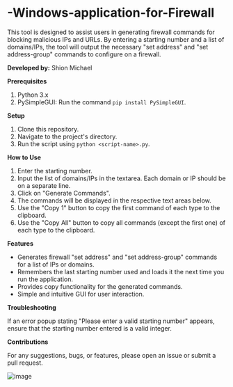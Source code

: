 # -Windows-application-for-Firewall

This tool is designed to assist users in generating firewall commands for blocking malicious IPs and URLs. By entering a starting number and a list of domains/IPs, the tool will output the necessary "set address" and "set address-group" commands to configure on a firewall.

**Developed by:** Shion Michael

**Prerequisites**
1. Python 3.x
2. PySimpleGUI: Run the command `pip install PySimpleGUI`.

**Setup**
1. Clone this repository.
2. Navigate to the project's directory.
3. Run the script using `python <script-name>.py`.

**How to Use**
1. Enter the starting number.
2. Input the list of domains/IPs in the textarea. Each domain or IP should be on a separate line.
3. Click on "Generate Commands".
4. The commands will be displayed in the respective text areas below.
5. Use the "Copy 1" button to copy the first command of each type to the clipboard.
6. Use the "Copy All" button to copy all commands (except the first one) of each type to the clipboard.

**Features**
- Generates firewall "set address" and "set address-group" commands for a list of IPs or domains.
- Remembers the last starting number used and loads it the next time you run the application.
- Provides copy functionality for the generated commands.
- Simple and intuitive GUI for user interaction.

**Troubleshooting**

If an error popup stating "Please enter a valid starting number" appears, ensure that the starting number entered is a valid integer.

**Contributions**

For any suggestions, bugs, or features, please open an issue or submit a pull request.


![image](https://github.com/Shionjee7/-Windows-application-for-Firewall/assets/96959471/dc67624e-0f6b-4a01-825f-821b3544f017)
